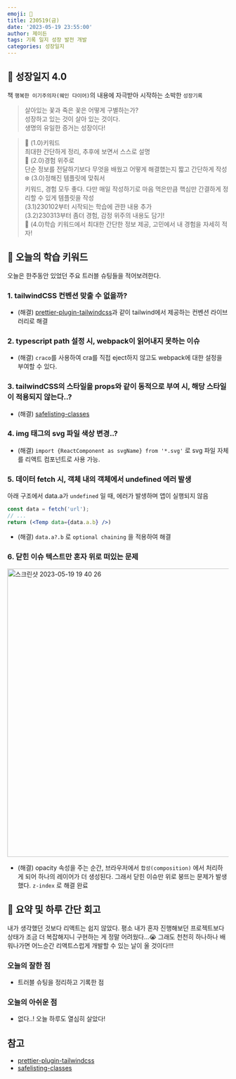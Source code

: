 ```yaml
---
emoji: 🌱
title: 230519(금)
date: '2023-05-19 23:55:00'
author: 제이든
tags: 기록 일지 성장 발전 개발
categories: 성장일지
---
```


## 🎄 성장일지 4.0

책 `행복한 이기주의자(웨인 다이어)`의 내용에 자극받아 시작하는 소박한 `성장기록`

> 살아있는 꽃과 죽은 꽃은 어떻게 구별하는가?<br/>
> 성장하고 있는 것이 살아 있는 것이다.<br/>
> 생명의 유일한 증거는 성장이다!

> 🌳 (1.0)키워드<br/>
> 최대한 간단하게 정리, 추후에 보면서 스스로 설명<br/>
> 🍉 (2.0)경험 위주로<br/>
> 단순 정보를 전달하기보다 무엇을 배웠고 어떻게 해결했는지 짧고 간단하게 작성<br/>
> ❄️ (3.0)정해진 템플릿에 맞춰서<br/>
> 키워드, 경험 모두 좋다. 다만 매일 작성하기로 마음 먹은만큼 핵심만 간결하게 정리할 수 있게 템플릿을 작성<br/>
> (3.1)230102부터 시작되는 학습에 관한 내용 추가<br/>
> (3.2)230313부터 좀더 경험, 감정 위주의 내용도 담기!<br/>
> 🌾 (4.0)학습 키워드에서 최대한 간단한 정보 제공, 고민에서 내 경험을 자세히 적자!<br/>

## 🔑 오늘의 학습 키워드

오늘은 한주동안 있었던 주요 트러블 슈팅들을 적어보려한다.

### 1. tailwindCSS 컨벤션 맞출 수 없을까?

- (해결) [prettier-plugin-tailwindcss](https://tailwindcss.com/docs/editor-setup#automatic-class-sorting-with-prettier)과 같이 tailwind에서 제공하는 컨벤션 라이브러리로 해결

### 2. typescript path 설정 시, webpack이 읽어내지 못하는 이슈

- (해결) `craco`를 사용하여 cra를 직접 eject하지 않고도 webpack에 대한 설정을 부여할 수 있다.

### 3. tailwindCSS의 스타일을 props와 같이 동적으로 부여 시, 해당 스타일이 적용되지 않는다..?

- (해결) [safelisting-classes](https://tailwindcss.com/docs/content-configuration#safelisting-classes)

### 4. img 태그의 svg 파일 색상 변경..?

- (해결) `import {ReactComponent as svgName} from '*.svg'` 로 svg 파일 자체를 리액트 컴포넌트로 사용 가능.

### 5. 데이터 fetch 시, 객체 내의 객체에서 undefined 에러 발생

아래 구조에서 data.a가 `undefined` 일 때, 에러가 발생하며 앱이 실행되지 않음

```jsx
const data = fetch('url');
// ...
return (<Temp data={data.a.b} />)
```

- (해결) `data.a?.b` 로 `optional chaining` 을 적용하여 해결

### 6. 닫힌 이슈 텍스트만 혼자 위로 떠있는 문제

<img width="655" alt="스크린샷 2023-05-19 19 40 26" src="https://github.com/codesquad-members-2023/issue-tracker/assets/86241737/ff63d402-3b46-42b5-9524-472b5b444855">

- (해결) opacity 속성을 주는 순간, 브라우저에서 `합성(composition)` 에서 처리하게 되어 하나의 레이어가 더 생성된다. 그래서 닫힌 이슈만 위로 붕뜨는 문제가 발생했다. `z-index` 로 해결 완료

## 📝 요약 및 하루 간단 회고

내가 생각했던 것보다 리액트는 쉽지 않았다. 평소 내가 혼자 진행해보던 프로젝트보다 상태가 조금 더 복잡해지니 구현하는 게 정말 어려웠다...😭
그래도 천천히 하나하나 배워나가면 어느순간 리액트스럽게 개발할 수 있는 날이 올 것이다!!!

### 오늘의 잘한 점

- 트러블 슈팅을 정리하고 기록한 점

### 오늘의 아쉬운 점

- 없다..! 오늘 하루도 열심히 살았다!

## 참고

- [prettier-plugin-tailwindcss](https://tailwindcss.com/docs/editor-setup#automatic-class-sorting-with-prettier)
- [safelisting-classes](https://tailwindcss.com/docs/content-configuration#safelisting-classes)

```toc

```
